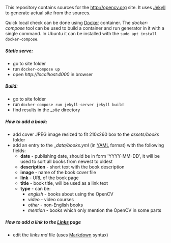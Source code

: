 This repository contains sources for the http://opencv.org site. It uses [Jekyll](http://jekyllrb.com/) to generate actual site from the sources.

Quick local check can be done using [Docker](https://www.docker.com/) container. The _docker-compose_ tool can be used to build a container and run generator in it with a single command.
In Ubuntu it can be installed with the `sudo apt install docker-compose`.

##### Static serve:
- go to site folder
- run `docker-compose up`
- open _http://localhost:4000_ in browser

##### Build:
- go to site folder
- run `docker-compose run jekyll-server jekyll build`
- find results in the __site_ directory

##### How to add a book:
- add cover JPEG image resized to fit 210x260 box to the _assets/books_ folder
- add an entry to the __data/books.yml_ (in [YAML](https://en.wikipedia.org/wiki/YAML) format) with the following fields:
  - **date** - publishing date, should be in form 'YYYY-MM-DD', it will be used to sort all books from newest to oldest
  - **description** - short text with the book description
  - **image** - name of the book cover file
  - **link** - URL of the book page
  - **title** - book title, will be used as a link text
  - **type** - can be:
    - _english_ - books about using the OpenCV
    - _video_ - video courses
    - _other_ - non-English books
    - _mention_ - books which only mention the OpenCV in some parts

##### How to add a link to the [Links](http://opencv.org/links.html) page
- edit the _links.md_ file (uses [Markdown](https://en.wikipedia.org/wiki/Markdown) syntax)
